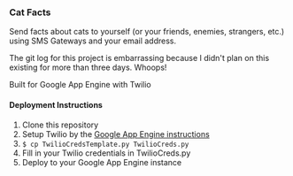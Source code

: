 ### Cat Facts
Send facts about cats to yourself (or your friends, enemies, strangers, etc.)
using SMS Gateways and your email address.

The git log for this project is embarrassing because I didn't plan on this existing for more than three days.  Whoops!

Built for Google App Engine with Twilio

#### Deployment Instructions

1. Clone this repository
1. Setup Twilio by the [Google App Engine instructions](https://developers.google.com/appengine/articles/twilio)
1. `$ cp TwilioCredsTemplate.py TwilioCreds.py`
1. Fill in your Twilio credentials in TwilioCreds.py
1. Deploy to your Google App Engine instance
